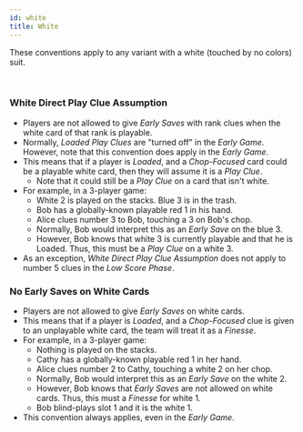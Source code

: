 ```yaml
---
id: white
title: White
---
```


These conventions apply to any variant with a white (touched by no colors) suit.

<br />

### White Direct Play Clue Assumption
- Players are not allowed to give *Early Saves* with rank clues when the white card of that rank is playable.
- Normally, *Loaded Play Clues* are "turned off" in the *Early Game*. However, note that this convention does apply in the *Early Game*.
- This means that if a player is *Loaded*, and a *Chop-Focused* card could be a playable white card, then they will assume it is a *Play Clue*.
  - Note that it could still be a *Play Clue* on a card that isn't white.
- For example, in a 3-player game:
  - White 2 is played on the stacks. Blue 3 is in the trash.
  - Bob has a globally-known playable red 1 in his hand.
  - Alice clues number 3 to Bob, touching a 3 on Bob's chop.
  - Normally, Bob would interpret this as an *Early Save* on the blue 3.
  - However, Bob knows that white 3 is currently playable and that he is Loaded. Thus, this must be a *Play Clue* on a white 3.
- As an exception, *White Direct Play Clue Assumption* does not apply to number 5 clues in the *Low Score Phase*.

### No Early Saves on White Cards
- Players are not allowed to give *Early Saves* on white cards.
- This means that if a player is *Loaded*, and a *Chop-Focused* clue is given to an unplayable white card, the team will treat it as a *Finesse*.
- For example, in a 3-player game:
  - Nothing is played on the stacks.
  - Cathy has a globally-known playable red 1 in her hand.
  - Alice clues number 2 to Cathy, touching a white 2 on her chop.
  - Normally, Bob would interpret this as an *Early Save* on the white 2.
  - However, Bob knows that *Early Saves* are not allowed on white cards. Thus, this must a *Finesse* for white 1.
  - Bob blind-plays slot 1 and it is the white 1.
- This convention always applies, even in the *Early Game*.
